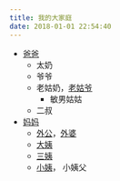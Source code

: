 ```yaml
---
title: 我的大家庭
date: 2018-01-01 22:54:40
---
```

- [爸爸](/tags/爸爸)
  - 太奶
  - 爷爷
  - 老姑奶，[老姑爷](/tags/老姑爷)
    - 敏男姑姑
  - 二叔
- [妈妈](/tags/妈妈)
  - [外公](/tags/外公)，[外婆](外婆)
  - [大姨](/tags/大姨)
  - [三姨](/tags/三姨)
  - [小姨](/tags/小姨)， 小姨父